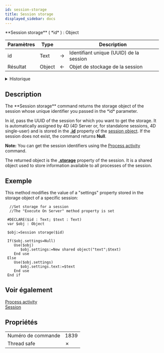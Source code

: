 ```yaml
---
id: session-storage
title: Session storage
displayed_sidebar: docs
---
```


<!--REF #_command_.Session storage.Syntax-->**Session storage** ( *id* ) : Object<!-- END REF-->

<!--REF #_command_.Session storage.Params-->

| Paramètres | Type   |                             | Description                                                |
| ---------- | ------ | --------------------------- | ---------------------------------------------------------- |
| id         | Text   | &#8594; | Identifiant unique (UUID) de la session |
| Résultat   | Object | &#8592; | Objet de stockage de la session                            |

<!-- END REF-->

<details><summary>Historique</summary>

| Release | Modifications                          |
| ------- | -------------------------------------- |
| 20 R8   | Prise en charge des sessions autonomes |
| 20 R6   | Ajout                                  |

</details>

## Description

<!--REF #_command_.Session storage.Summary-->The **Session storage** command returns the storage object of the session whose unique identifier you passed in the *id* parameter.<!-- END REF--> 

In *id*, pass the UUID of the session for which you want to get the storage. It is automatically assigned by 4D (4D Server or, for standalone sessions, 4D single-user) and is stored in the [**.id**](../API/SessionClass.md#id) property of the [session object](../API/SessionClass.md). If the session does not exist, the command returns **Null**.

**Note:** You can get the session identifiers using the [Process activity](process-activity.md) command.

The returned object is the [**.storage**](../API/SessionClass.md#storage) property of the session. It is a shared object used to store information available to all processes of the session.

## Exemple

This method modifies the value of a "settings" property stored in the storage object of a specific session:

```4d
  //Set storage for a session
  //The "Execute On Server" method property is set
 
 #DECLARE($id : Text; $text : Text)
 var $obj : Object
 
 $obj:=Session storage($id)
 
 If($obj.settings=Null)
    Use($obj)
       $obj.settings:=New shared object("text";$text)
    End use
 Else
    Use($obj.settings)
       $obj.settings.text:=$text
    End use
 End if
```

## Voir également

[Process activity](process-activity.md)\
[Session](../API/SessionClass.md#session)

## Propriétés

|                    |                             |
| ------------------ | --------------------------- |
| Numéro de commande | 1839                        |
| Thread safe        | &cross; |


